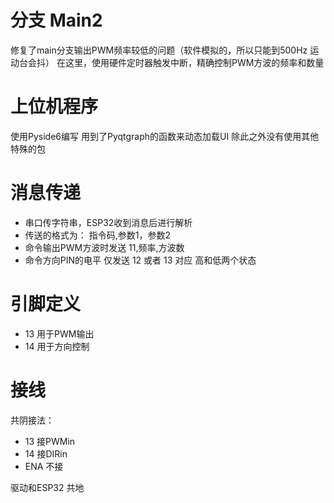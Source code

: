 # 分支 Main2
修复了main分支输出PWM频率较低的问题（软件模拟的，所以只能到500Hz 运动台会抖）
在这里，使用硬件定时器触发中断，精确控制PWM方波的频率和数量

# 上位机程序
使用Pyside6编写 用到了Pyqtgraph的函数来动态加载UI  除此之外没有使用其他特殊的包

# 消息传递
- 串口传字符串，ESP32收到消息后进行解析
- 传送的格式为： 指令码,参数1，参数2
- 命令输出PWM方波时发送  11,频率,方波数
- 命令方向PIN的电平 仅发送  12 或者 13  对应 高和低两个状态

# 引脚定义 
- 13 用于PWM输出
- 14 用于方向控制

# 接线
共阴接法：
- 13 接PWMin
- 14 接DIRin
- ENA 不接

驱动和ESP32 共地